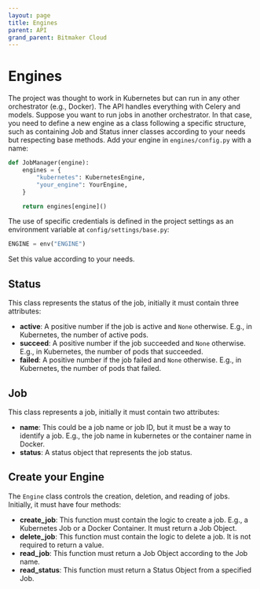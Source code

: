```yaml
---
layout: page
title: Engines
parent: API
grand_parent: Bitmaker Cloud
---
```


# Engines
The project was thought to work in Kubernetes but can run in any other orchestrator (e.g., Docker). The API handles
everything with Celery and models. Suppose you want to run jobs in another orchestrator. In that case, you need to
define a new engine as a class following a specific structure, such as containing Job and Status inner classes
according to your needs but respecting base methods. Add your engine in `engines/config.py` with a name:

```py
def JobManager(engine):
    engines = {
        "kubernetes": KubernetesEngine,
        "your_engine": YourEngine,
    }

    return engines[engine]()
```

The use of specific credentials is defined in the project settings as an environment variable at
`config/settings/base.py`:
```py
ENGINE = env("ENGINE")
```
Set this value according to your needs.

## Status

This class represents the status of the job, initially it must contain three attributes:

- **active**: A positive number if the job is active and `None` otherwise. E.g., in Kubernetes, the number of active pods.
- **succeed**: A positive number if the job succeeded and `None` otherwise. E.g., in Kubernetes, the number of pods that succeeded.
- **failed**: A positive number if the job failed and `None` otherwise. E.g., in Kubernetes, the number of pods that failed.

## Job

This class represents a job, initially it must contain two attributes:

- **name**: This could be a job name or job ID, but it must be a way to identify a job. E.g., the job name in kubernetes
  or the container name in Docker.
- **status**: A status object that represents the job status.

## Create your Engine

The `Engine` class controls the creation, deletion, and reading of jobs. Initially, it must have four methods:
- **create_job**: This function must contain the logic to create a job. E.g., a Kubernetes Job or a Docker Container. It must return a Job Object.
- **delete_job**: This function must contain the logic to delete a job. It is not required to return a value.
- **read_job**: This function must return a Job Object according to the Job name.
- **read_status**: This function must return a Status Object from a specified Job.

